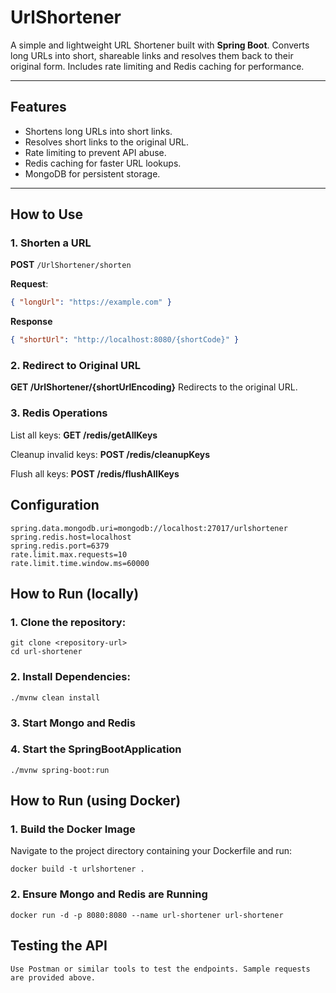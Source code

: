 
# UrlShortener

A simple and lightweight URL Shortener built with **Spring Boot**. Converts long URLs into short, shareable links and resolves them back to their original form. Includes rate limiting and Redis caching for performance.

---

## Features

- Shortens long URLs into short links.
- Resolves short links to the original URL.
- Rate limiting to prevent API abuse.
- Redis caching for faster URL lookups.
- MongoDB for persistent storage.

---

## How to Use

### 1. Shorten a URL
**POST** `/UrlShortener/shorten`  

**Request**:  
```json
{ "longUrl": "https://example.com" }
```
**Response**
```json
{ "shortUrl": "http://localhost:8080/{shortCode}" }
```

### 2. Redirect to Original URL
**GET /UrlShortener/{shortUrlEncoding}**
Redirects to the original URL.

### 3. Redis Operations
List all keys: **GET /redis/getAllKeys**

Cleanup invalid keys: **POST /redis/cleanupKeys**

Flush all keys: **POST /redis/flushAllKeys**

## Configuration
```
spring.data.mongodb.uri=mongodb://localhost:27017/urlshortener
spring.redis.host=localhost
spring.redis.port=6379
rate.limit.max.requests=10
rate.limit.time.window.ms=60000
```

## How to Run (locally)

### 1. Clone the repository:
```
git clone <repository-url>
cd url-shortener
```

### 2. Install Dependencies:
```
./mvnw clean install
```
### 3. Start Mongo and Redis

### 4. Start the SpringBootApplication
```
./mvnw spring-boot:run
```
## How to Run (using Docker)

### 1. Build the Docker Image
Navigate to the project directory containing your Dockerfile and run:
```
docker build -t urlshortener .
```

### 2. Ensure Mongo and Redis are Running
```
docker run -d -p 8080:8080 --name url-shortener url-shortener
```

## Testing the API
```
Use Postman or similar tools to test the endpoints. Sample requests are provided above.
```

